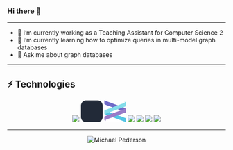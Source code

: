 ### Hi there 👋

<!--
**cobaltburn/cobaltburn** is a ✨ _special_ ✨ repository because its `README.md` (this file) appears on your GitHub profile.

Here are some ideas to get you started:

- 🔭 I’m currently working on ...
- 🌱 I’m currently learning ...
- 👯 I’m looking to collaborate on ...
- 🤔 I’m looking for help with ...
- 💬 Ask me about ...
- 📫 How to reach me: ...
- 😄 Pronouns: ...
- ⚡ Fun fact: ...
-->

---

- 🔭 I’m currently working as a Teaching Assistant for Computer Science 2
- 🌱 I’m currently learning how to optimize queries in multi-model graph databases
- 💬 Ask me about graph databases

---

## ⚡ Technologies

<div align="center">
  <img src="https://skillicons.dev/icons?i=rust" width="50"/>
  <img src="https://github.com/onemarc/tech-icons/blob/main/icons/surrealdb-dark.svg" width="50"/>
  <img src="https://github.com/helix-editor/helix/blob/master/logo.svg" height="50" width="50">
  <img src="https://skillicons.dev/icons?i=go,arch" />
  <img src="https://github.com/iced-rs/iced/blob/master/docs/logo.svg" width="50"/>
  <img src="https://github.com/onemarc/tech-icons/blob/main/icons/mysql-dark.svg" width="50"/>
  <img src="https://skillicons.dev/icons?i=kotlin,py,gcp,docker" />
</div>

---

<p align="center">
  <img src="https://github-readme-stats-sigma-five.vercel.app/api/top-langs/?username=cobaltburn&hide=TeX,OpenEdge%20ABL&layout=compact&show_icons=true&theme=tokyonight&count_private=true" alt="Michael Pederson" width="390"/>
</p>


